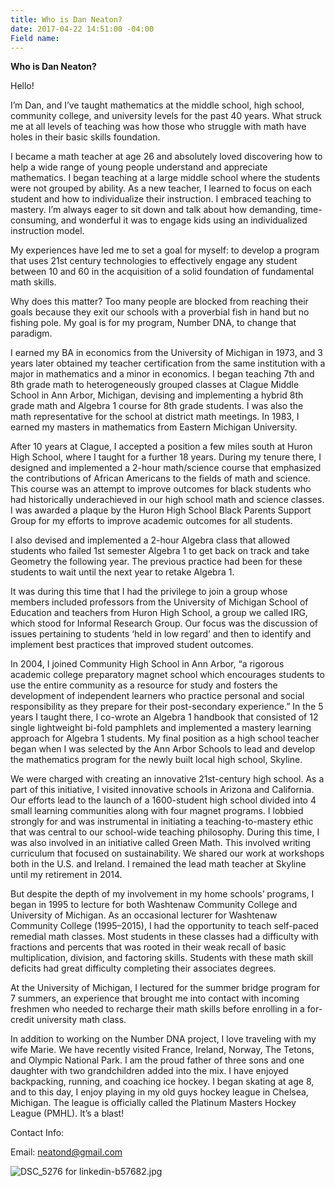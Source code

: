 ```yaml
---
title: Who is Dan Neaton?
date: 2017-04-22 14:51:00 -04:00
Field name: 
---
```


**Who is Dan Neaton?**

Hello!

I’m Dan, and I’ve taught mathematics at the middle school, high school, community college, and university levels for the past 40 years. What struck me at all levels of teaching was how those who struggle with math have holes in their basic skills foundation.

I became a math teacher at age 26 and absolutely loved discovering how to help a wide range of young people understand and appreciate mathematics. I began teaching at a large middle school where the students were not grouped by ability. As a new teacher, I learned to focus on each student and how to individualize their instruction. I embraced teaching to mastery. I’m always eager to sit down and talk about how demanding, time-consuming, and wonderful it was to engage kids using an individualized instruction model.

My experiences have led me to set a goal for myself: to develop a program that uses 21st century technologies to effectively engage any student between 10 and 60 in the acquisition of a solid foundation of fundamental math skills.

Why does this matter? Too many people are blocked from reaching their goals because they exit our schools with a proverbial fish in hand but no fishing pole. My goal is for my program, Number DNA, to change that paradigm.

I earned my BA in economics from the University of Michigan in 1973, and 3 years later obtained my teacher certification from the same institution with a major in mathematics and a minor in economics. I began teaching 7th and 8th grade math to heterogeneously grouped classes at Clague Middle School in Ann Arbor, Michigan, devising and implementing a hybrid 8th grade math and Algebra 1 course for 8th grade students. I was also the math representative for the school at district math meetings. In 1983, I earned my masters in mathematics from Eastern Michigan University.

After 10 years at Clague, I accepted a position a few miles south at Huron High School, where I taught for a further 18 years. During my tenure there, I designed and implemented a 2-hour math/science course that emphasized the contributions of African Americans to the fields of math and science. This course was an attempt to improve outcomes for black students who had historically underachieved in our high school math and science classes. I was awarded a plaque by the Huron High School Black Parents Support Group for my efforts to improve academic outcomes for all students.

I also devised and implemented a 2-hour Algebra class that allowed students who failed 1st semester Algebra 1 to get back on track and take Geometry the following year. The previous practice had been for these students to wait until the next year to retake Algebra 1.

It was during this time that I had the privilege to join a group whose members included professors from the University of Michigan School of Education and teachers from Huron High School, a group we called IRG, which stood for Informal Research Group. Our focus was the discussion of issues pertaining to students ‘held in low regard’ and then to identify and implement best practices that improved student outcomes.

In 2004, I joined Community High School in Ann Arbor, “a rigorous academic college preparatory magnet school which encourages students to use the entire community as a resource for study and fosters the development of independent learners who practice personal and social responsibility as they prepare for their post-secondary experience.” In the 5 years I taught there, I co-wrote an Algebra 1 handbook that consisted of 12 single lightweight bi-fold pamphlets and implemented a mastery learning approach for Algebra 1 students. My final position as a high school teacher began when I was selected by the Ann Arbor Schools to lead and develop the mathematics program for the newly built local high school, Skyline.

We were charged with creating an innovative 21st-century high school. As a part of this initiative, I visited innovative schools in Arizona and California. Our efforts lead to the launch of a 1600-student high school divided into 4 small learning communities along with four magnet programs. I lobbied strongly for and was instrumental in initiating a teaching-to-mastery ethic that was central to our school-wide teaching philosophy. During this time, I was also involved in an initiative called Green Math. This involved writing curriculum that focused on sustainability. We shared our work at workshops both in the U.S. and Ireland. I remained the lead math teacher at Skyline until my retirement in 2014.

But despite the depth of my involvement in my home schools’ programs, I began in 1995 to lecture for both Washtenaw Community College and University of Michigan. As an occasional lecturer for Washtenaw Community College (1995–2015), I had the opportunity to teach self-paced remedial math classes. Most students in these classes had a difficulty with fractions and percents that was rooted in their weak recall of basic multiplication, division, and factoring skills. Students with these math skill deficits had great difficulty completing their associates degrees.

At the University of Michigan, I lectured for the summer bridge program for 7 summers, an experience that brought me into contact with incoming freshmen who needed to recharge their math skills before enrolling in a for-credit university math class.

In addition to working on the Number DNA project, I love traveling with my wife Marie. We have recently visited France, Ireland, Norway, The Tetons, and Olympic National Park. I am the proud father of three sons and one daughter with two grandchildren added into the mix. I have enjoyed backpacking, running, and coaching ice hockey. I began skating at age 8, and to this day, I enjoy playing in my old guys hockey league in Chelsea, Michigan. The league is officially called the Platinum Masters Hockey League (PMHL). It’s a blast!

Contact Info:

Email: [neatond@gmail.com](mailto:neatond@gmail.com)

![DSC_5276 for linkedin-b57682.jpg](/uploads/DSC_5276%20for%20linkedin-b57682.jpg)

